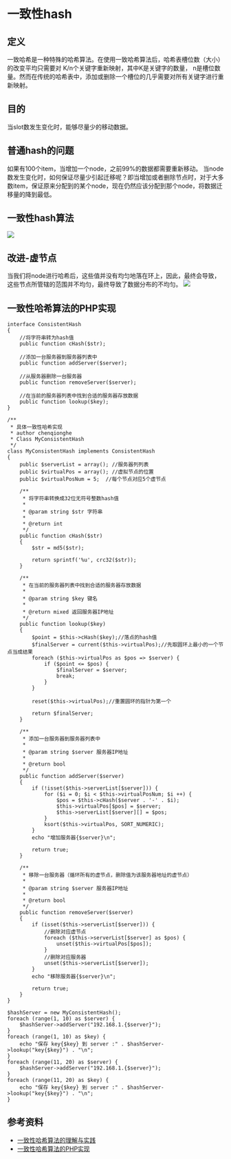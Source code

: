 # 一致性hash

## 定义
一致哈希是一种特殊的哈希算法。在使用一致哈希算法后，哈希表槽位数（大小）的改变平均只需要对 K/n个关键字重新映射，其中K是关键字的数量， n是槽位数量。然而在传统的哈希表中，添加或删除一个槽位的几乎需要对所有关键字进行重新映射。

## 目的
当slot数发生变化时，能够尽量少的移动数据。

## 普通hash的问题
如果有100个item，当增加一个node，之前99%的数据都需要重新移动。
当node数发生变化时，如何保证尽量少引起迁移呢？即当增加或者删除节点时，对于大多数item，保证原来分配到的某个node，现在仍然应该分配到那个node，将数据迁移量的降到最低。

## 一致性hash算法
![](https://cloud.githubusercontent.com/assets/1736354/16341426/8c9e6caa-3a5f-11e6-87ad-fdb462b76aef.png)

## 改进-虚节点
当我们将node进行哈希后，这些值并没有均匀地落在环上，因此，最终会导致，这些节点所管辖的范围并不均匀，最终导致了数据分布的不均匀。
![](https://cloud.githubusercontent.com/assets/1736354/16341445/a0e32fde-3a5f-11e6-969d-085f64220e63.png)

## 一致性哈希算法的PHP实现
```
interface ConsistentHash
{
    //将字符串转为hash值
    public function cHash($str);

    //添加一台服务器到服务器列表中
    public function addServer($server);

    //从服务器删除一台服务器
    public function removeServer($server);

    //在当前的服务器列表中找到合适的服务器存放数据
    public function lookup($key);
}

/**
 * 具体一致性哈希实现
 * author chenqionghe
 * Class MyConsistentHash
 */
class MyConsistentHash implements ConsistentHash
{
    public $serverList = array(); //服务器列列表
    public $virtualPos = array(); //虚拟节点的位置
    public $virtualPosNum = 5;  //每个节点对应5个虚节点

    /**
     * 将字符串转换成32位无符号整数hash值
     *
     * @param string $str 字符串
     *
     * @return int
     */
    public function cHash($str)
    {
        $str = md5($str);

        return sprintf('%u', crc32($str));
    }

    /**
     * 在当前的服务器列表中找到合适的服务器存放数据
     *
     * @param string $key 键名
     *
     * @return mixed 返回服务器IP地址
     */
    public function lookup($key)
    {
        $point = $this->cHash($key);//落点的hash值
        $finalServer = current($this->virtualPos);//先取圆环上最小的一个节点当成结果
        foreach ($this->virtualPos as $pos => $server) {
            if ($point <= $pos) {
                $finalServer = $server;
                break;
            }
        }

        reset($this->virtualPos);//重置圆环的指针为第一个

        return $finalServer;
    }

    /**
     * 添加一台服务器到服务器列表中
     *
     * @param string $server 服务器IP地址
     *
     * @return bool
     */
    public function addServer($server)
    {
        if (!isset($this->serverList[$server])) {
            for ($i = 0; $i < $this->virtualPosNum; $i ++) {
                $pos = $this->cHash($server . '-' . $i);
                $this->virtualPos[$pos] = $server;
                $this->serverList[$server][] = $pos;
            }
            ksort($this->virtualPos, SORT_NUMERIC);
        }
        echo "增加服务器{$server}\n";

        return true;
    }

    /**
     * 移除一台服务器（循环所有的虚节点，删除值为该服务器地址的虚节点）
     *
     * @param string $server 服务器IP地址
     *
     * @return bool
     */
    public function removeServer($server)
    {
        if (isset($this->serverList[$server])) {
            //删除对应虚节点
            foreach ($this->serverList[$server] as $pos) {
                unset($this->virtualPos[$pos]);
            }
            //删除对应服务器
            unset($this->serverList[$server]);
        }
        echo "移除服务器{$server}\n";

        return true;
    }
}

$hashServer = new MyConsistentHash();
foreach (range(1, 10) as $server) {
    $hashServer->addServer("192.168.1.{$server}");
}
foreach (range(1, 10) as $key) {
    echo "保存 key{$key} 到 server :" . $hashServer->lookup("key{$key}") . "\n";
}
foreach (range(11, 20) as $server) {
    $hashServer->addServer("192.168.1.{$server}");
}
foreach (range(11, 20) as $key) {
    echo "保存 key{$key} 到 server :" . $hashServer->lookup("key{$key}") . "\n";
}
```

## 参考资料
* [一致性哈希算法的理解与实践](https://yikun.github.io/2016/06/09/%E4%B8%80%E8%87%B4%E6%80%A7%E5%93%88%E5%B8%8C%E7%AE%97%E6%B3%95%E7%9A%84%E7%90%86%E8%A7%A3%E4%B8%8E%E5%AE%9E%E8%B7%B5/)
* [一致性哈希算法的PHP实现](https://www.cnblogs.com/chenqionghe/p/4775528.html)